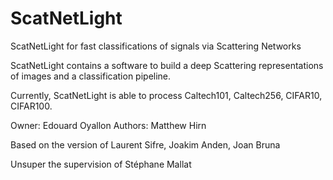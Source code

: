 # ScatNetLight
ScatNetLight for fast classifications of signals via Scattering Networks

ScatNetLight contains a software to build a deep Scattering representations of images and a classification pipeline.

Currently, ScatNetLight is able to process Caltech101, Caltech256, CIFAR10, CIFAR100.

Owner: Edouard Oyallon
Authors: Matthew Hirn

Based on the version of Laurent Sifre, Joakim Anden, Joan Bruna

Unsuper the supervision of Stéphane Mallat
